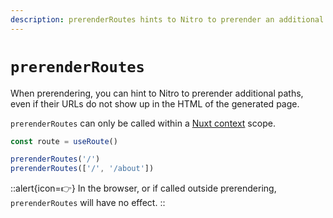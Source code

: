 ```yaml
---
description: prerenderRoutes hints to Nitro to prerender an additional route.
---
```


# `prerenderRoutes`

When prerendering, you can hint to Nitro to prerender additional paths, even if their URLs do not show up in the HTML of the generated page.

`prerenderRoutes` can only be called within a [Nuxt context](/docs/guide/going-further/nuxt-app#the-nuxt-context) scope.

```js
const route = useRoute()

prerenderRoutes('/')
prerenderRoutes(['/', '/about'])
```

::alert{icon=👉}
In the browser, or if called outside prerendering, `prerenderRoutes` will have no effect.
::
